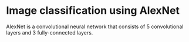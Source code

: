 # Image classification using AlexNet

AlexNet is a convolutional neural network that consists of 5 convolutional layers and 3 fully-connected layers.
